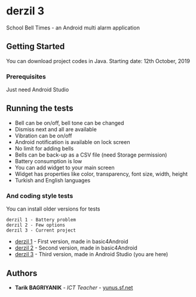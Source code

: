 # derzil 3

School Bell Times - an Android multi alarm application

## Getting Started

You can download project codes in Java.
Starting date: 12th October, 2019

### Prerequisites

Just need Android Studio

## Running the tests

- Bell can be on/off, bell tone can be changed 
- Dismiss next and all are available
- Vibration can be on/off
- Android notification is available on lock screen
- No limit for adding bells
- Bells can be back-up as a CSV file (need Storage permission)
- Battery consumption is low
- You can add widget to your main screen
- Widget has properties like color, transparency, font size, width, height
- Turkish and English languages 

### And coding style tests

You can install older versions for tests

```
derzil 1 - Battery problem 
derzil 2 - Few options
derzil 3 - Current project 
```


* [derzil 1](https://play.google.com/store/apps/details?id=derZilTuzla.App) - First version, made in basic4Android
* [derzil 2](https://play.google.com/store/apps/details?id=derZil2.App) - Second version, made in basic4Android
* [derzil 3](https://play.google.com/store/apps/details?id=com.tuzla.derzil3) - Third version, made in Android Studio (you are here)

## Authors

* **Tarik BAGRIYANIK** - *ICT Teacher* - [yunus.sf.net](http://yunus.sf.net)
